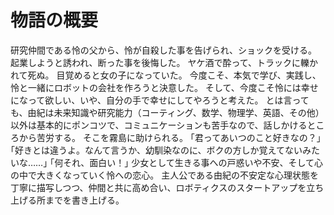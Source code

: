 # 物語の概要
研究仲間である怜の父から、怜が自殺した事を告げられ、ショックを受ける。
起業しようと誘われ、断った事を後悔した。
ヤケ酒で酔って、トラックに轢かれて死ぬ。
目覚めると女の子になっていた。
今度こそ、本気で学び、実践し、怜と一緒にロボットの会社を作ろうと決意した。
そして、今度こそ怜には幸せになって欲しい、いや、自分の手で幸せにしてやろうと考えた。
とは言っても、由紀は未来知識や研究能力（コーティング、数学、物理学、英語、その他）以外は基本的にポンコツで、コミュニケーションも苦手なので、話しかけるところから苦労する。
そこを霧島に助けられる。
｢君ってあいつのこと好きなの？｣
｢好きとは違うよ。なんて言うか、幼馴染なのに、ボクの方しか覚えてないみたいな……｣
｢何それ、面白い！｣
少女として生きる事への戸惑いや不安、そして心の中で大きくなっていく怜への恋心。
主人公である由紀の不安定な心理状態を丁寧に描写しつつ、仲間と共に高め合い、ロボティクスのスタートアップを立ち上げる所までを書き上げる。